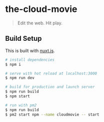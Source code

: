 # the-cloud-movie

> Edit the web. Hit play.

## Build Setup

This is built with [nuxt.js](https://github.com/nuxt/nuxt.js).

``` bash
# install dependencies
$ npm i

# serve with hot reload at localhost:3000
$ npm run dev

# build for production and launch server
$ npm run build
$ npm start

# run with pm2
$ npm run build
$ pm2 start npm --name cloudmovie -- start
```
